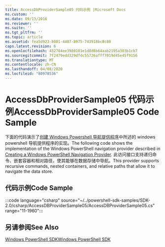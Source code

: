 ```yaml
---
title: AccessDbProviderSample05 代码示例 |Microsoft Docs
ms.custom: ''
ms.date: 09/13/2016
ms.reviewer: ''
ms.suite: ''
ms.tgt_pltfrm: ''
ms.topic: article
ms.assetid: fea5d923-8001-4407-8975-743918bc8c80
caps.latest.revision: 6
ms.openlocfilehash: 432784ee3980101e1d8d8b64aab2195a303b1cb7
ms.sourcegitcommit: 7f2479edd329dfdc55726afff7019d45e45f9156
ms.translationtype: MT
ms.contentlocale: zh-CN
ms.lasthandoff: 04/08/2020
ms.locfileid: "80978536"
---
```

# <a name="accessdbprovidersample05-code-sample"></a><span data-ttu-id="5cb22-102">AccessDbProviderSample05 代码示例</span><span class="sxs-lookup"><span data-stu-id="5cb22-102">AccessDbProviderSample05 Code Sample</span></span>

<span data-ttu-id="5cb22-103">下面的代码演示了[创建 Windows Powershell 导航提供程序](./creating-a-windows-powershell-navigation-provider.md)中所述的 windows powershell 导航提供程序的实现。</span><span class="sxs-lookup"><span data-stu-id="5cb22-103">The following code shows the implementation of the Windows PowerShell navigation provider described in [Creating a Windows PowerShell Navigation Provider](./creating-a-windows-powershell-navigation-provider.md).</span></span>
<span data-ttu-id="5cb22-104">此访问接口支持递归命令、嵌套容器和相对路径，使其能够在数据存储中导航。</span><span class="sxs-lookup"><span data-stu-id="5cb22-104">This provider supports recursive commands, nested containers, and relative paths that allow it to navigate the data store.</span></span>

## <a name="code-sample"></a><span data-ttu-id="5cb22-105">代码示例</span><span class="sxs-lookup"><span data-stu-id="5cb22-105">Code Sample</span></span>

:::code language="csharp" source="~/../powershell-sdk-samples/SDK-2.0/csharp/AccessDBProviderSample05/AccessDBProviderSample05.cs" range="11-1960":::

## <a name="see-also"></a><span data-ttu-id="5cb22-106">另请参阅</span><span class="sxs-lookup"><span data-stu-id="5cb22-106">See Also</span></span>

[<span data-ttu-id="5cb22-107">Windows PowerShell SDK</span><span class="sxs-lookup"><span data-stu-id="5cb22-107">Windows PowerShell SDK</span></span>](../windows-powershell-reference.md)
